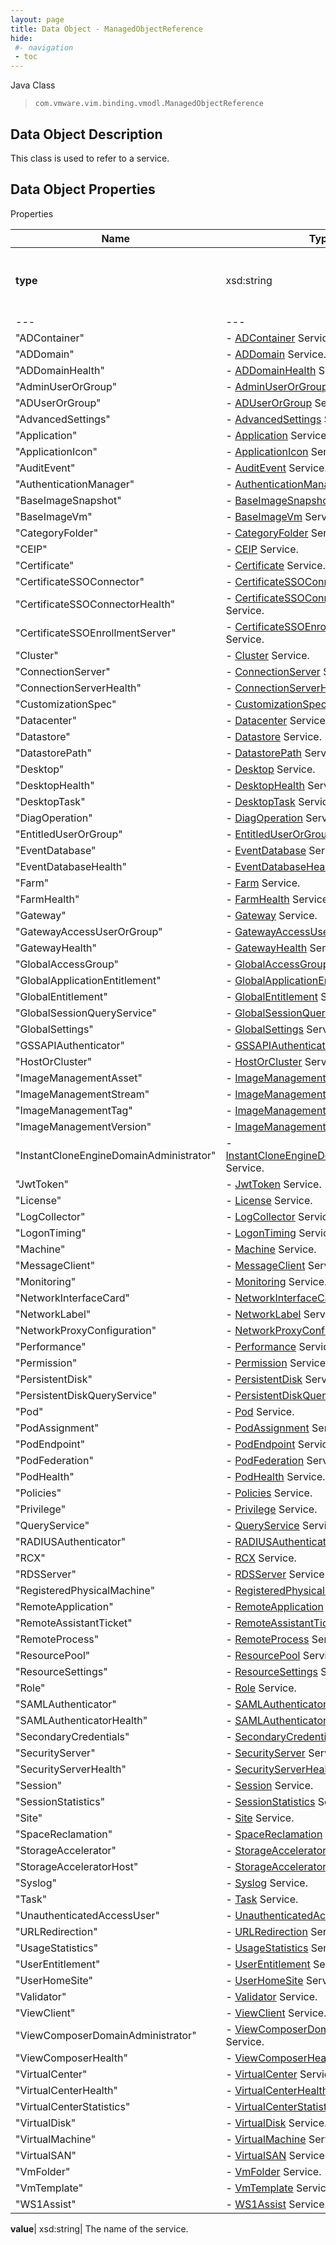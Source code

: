 ```yaml
---
layout: page
title: Data Object - ManagedObjectReference
hide:
 #- navigation
 - toc
---
```






Java Class  
> `com.vmware.vim.binding.vmodl.ManagedObjectReference`


## Data Object Description 

This class is used to refer to a service. 

## Data Object Properties

Properties

Name |  Type |  Description   
---|---|---  
**type**|  xsd:string|  The name of the service. Allowable values are: | "AccessGroup"|  \- [AccessGroup](vdi.users.AccessGroup.md) Service.  
---|---  
"ADContainer"|  \- [ADContainer](vdi.utils.ADContainer.md) Service.  
"ADDomain"|  \- [ADDomain](vdi.utils.ADDomain.md) Service.  
"ADDomainHealth"|  \- [ADDomainHealth](vdi.health.ADDomainHealth.md) Service.  
"AdminUserOrGroup"|  \- [AdminUserOrGroup](vdi.users.AdminUserOrGroup.md) Service.  
"ADUserOrGroup"|  \- [ADUserOrGroup](vdi.users.ADUserOrGroup.md) Service.  
"AdvancedSettings"|  \- [AdvancedSettings](vdi.utils.AdvancedSettings.md) Service.  
"Application"|  \- [Application](vdi.resources.Application.md) Service.  
"ApplicationIcon"|  \- [ApplicationIcon](vdi.resources.ApplicationIcon.md) Service.  
"AuditEvent"|  \- [AuditEvent](vdi.infrastructure.AuditEvent.md) Service.  
"AuthenticationManager"|  \- [AuthenticationManager](vdi.AuthenticationManager.md) Service.  
"BaseImageSnapshot"|  \- [BaseImageSnapshot](vdi.utils.virtualcenter.BaseImageSnapshot.md) Service.  
"BaseImageVm"|  \- [BaseImageVm](vdi.utils.virtualcenter.BaseImageVm.md) Service.  
"CategoryFolder"|  \- [CategoryFolder](vdi.utils.CategoryFolder.md) Service.  
"CEIP"|  \- [CEIP](vdi.infrastructure.CEIP.md) Service.  
"Certificate"|  \- [Certificate](vdi.utils.Certificate.md) Service.  
"CertificateSSOConnector"|  \- [CertificateSSOConnector](vdi.infrastructure.CertificateSSOConnector.md) Service.  
"CertificateSSOConnectorHealth"|  \- [CertificateSSOConnectorHealth](vdi.health.CertificateSSOConnectorHealth.md) Service.  
"CertificateSSOEnrollmentServer"|  \- [CertificateSSOEnrollmentServer](vdi.infrastructure.CertificateSSOEnrollmentServer.md) Service.  
"Cluster"|  \- [Cluster](vdi.utils.Cluster.md) Service.  
"ConnectionServer"|  \- [ConnectionServer](vdi.infrastructure.ConnectionServer.md) Service.  
"ConnectionServerHealth"|  \- [ConnectionServerHealth](vdi.health.ConnectionServerHealth.md) Service.  
"CustomizationSpec"|  \- [CustomizationSpec](vdi.utils.virtualcenter.CustomizationSpec.md) Service.  
"Datacenter"|  \- [Datacenter](vdi.utils.virtualcenter.Datacenter.md) Service.  
"Datastore"|  \- [Datastore](vdi.utils.virtualcenter.Datastore.md) Service.  
"DatastorePath"|  \- [DatastorePath](vdi.utils.virtualcenter.DatastorePath.md) Service.  
"Desktop"|  \- [Desktop](vdi.resources.Desktop.md) Service.  
"DesktopHealth"|  \- [DesktopHealth](vdi.health.DesktopHealth.md) Service.  
"DesktopTask"|  \- [DesktopTask](vdi.task.DesktopTask.md) Service.  
"DiagOperation"|  \- [DiagOperation](vdi.infrastructure.DiagOperation.md) Service.  
"EntitledUserOrGroup"|  \- [EntitledUserOrGroup](vdi.users.EntitledUserOrGroup.md) Service.  
"EventDatabase"|  \- [EventDatabase](vdi.infrastructure.EventDatabase.md) Service.  
"EventDatabaseHealth"|  \- [EventDatabaseHealth](vdi.health.EventDatabaseHealth.md) Service.  
"Farm"|  \- [Farm](vdi.resources.Farm.md) Service.  
"FarmHealth"|  \- [FarmHealth](vdi.health.FarmHealth.md) Service.  
"Gateway"|  \- [Gateway](vdi.infrastructure.Gateway.md) Service.  
"GatewayAccessUserOrGroup"|  \- [GatewayAccessUserOrGroup](vdi.users.GatewayAccessUserOrGroup.md) Service.  
"GatewayHealth"|  \- [GatewayHealth](vdi.health.GatewayHealth.md) Service.  
"GlobalAccessGroup"|  \- [GlobalAccessGroup](vdi.users.GlobalAccessGroup.md) Service.  
"GlobalApplicationEntitlement"|  \- [GlobalApplicationEntitlement](vdi.federation.GlobalApplicationEntitlement.md) Service.  
"GlobalEntitlement"|  \- [GlobalEntitlement](vdi.federation.GlobalEntitlement.md) Service.  
"GlobalSessionQueryService"|  \- [GlobalSessionQueryService](vdi.users.GlobalSessionQueryService.md) Service.  
"GlobalSettings"|  \- [GlobalSettings](vdi.infrastructure.GlobalSettings.md) Service.  
"GSSAPIAuthenticator"|  \- [GSSAPIAuthenticator](vdi.infrastructure.GSSAPIAuthenticator.md) Service.  
"HostOrCluster"|  \- [HostOrCluster](vdi.utils.virtualcenter.HostOrCluster.md) Service.  
"ImageManagementAsset"|  \- [ImageManagementAsset](vdi.utils.imagemanagement.ImageManagementAsset.md) Service.  
"ImageManagementStream"|  \- [ImageManagementStream](vdi.utils.imagemanagement.ImageManagementStream.md) Service.  
"ImageManagementTag"|  \- [ImageManagementTag](vdi.utils.imagemanagement.ImageManagementTag.md) Service.  
"ImageManagementVersion"|  \- [ImageManagementVersion](vdi.utils.imagemanagement.ImageManagementVersion.md) Service.  
"InstantCloneEngineDomainAdministrator"|  \- [InstantCloneEngineDomainAdministrator](vdi.utils.InstantCloneEngineDomainAdministrator.md) Service.  
"JwtToken"|  \- [JwtToken](vdi.infrastructure.JwtToken.md) Service.  
"License"|  \- [License](vdi.infrastructure.License.md) Service.  
"LogCollector"|  \- [LogCollector](vdi.utils.logcollector.LogCollector.md) Service.  
"LogonTiming"|  \- [LogonTiming](vdi.helpdesk.LogonTiming.md) Service.  
"Machine"|  \- [Machine](vdi.resources.Machine.md) Service.  
"MessageClient"|  \- [MessageClient](vdi.utils.MessageClient.md) Service.  
"Monitoring"|  \- [Monitoring](vdi.health.Monitoring.md) Service.  
"NetworkInterfaceCard"|  \- [NetworkInterfaceCard](vdi.utils.virtualcenter.NetworkInterfaceCard.md) Service.  
"NetworkLabel"|  \- [NetworkLabel](vdi.utils.virtualcenter.NetworkLabel.md) Service.  
"NetworkProxyConfiguration"|  \- [NetworkProxyConfiguration](vdi.infrastructure.NetworkProxyConfiguration.md) Service.  
"Performance"|  \- [Performance](vdi.helpdesk.Performance.md) Service.  
"Permission"|  \- [Permission](vdi.users.Permission.md) Service.  
"PersistentDisk"|  \- [PersistentDisk](vdi.resources.PersistentDisk.md) Service.  
"PersistentDiskQueryService"|  \- [PersistentDiskQueryService](vdi.resources.PersistentDiskQueryService.md) Service.  
"Pod"|  \- [Pod](vdi.federation.Pod.md) Service.  
"PodAssignment"|  \- [PodAssignment](vdi.federation.PodAssignment.md) Service.  
"PodEndpoint"|  \- [PodEndpoint](vdi.federation.PodEndpoint.md) Service.  
"PodFederation"|  \- [PodFederation](vdi.federation.PodFederation.md) Service.  
"PodHealth"|  \- [PodHealth](vdi.health.PodHealth.md) Service.  
"Policies"|  \- [Policies](vdi.users.Policies.md) Service.  
"Privilege"|  \- [Privilege](vdi.users.Privilege.md) Service.  
"QueryService"|  \- [QueryService](vdi.query.QueryService.md) Service.  
"RADIUSAuthenticator"|  \- [RADIUSAuthenticator](vdi.infrastructure.RADIUSAuthenticator.md) Service.  
"RCX"|  \- [RCX](vdi.infrastructure.RCX.md) Service.  
"RDSServer"|  \- [RDSServer](vdi.resources.RDSServer.md) Service.  
"RegisteredPhysicalMachine"|  \- [RegisteredPhysicalMachine](vdi.resources.RegisteredPhysicalMachine.md) Service.  
"RemoteApplication"|  \- [RemoteApplication](vdi.helpdesk.RemoteApplication.md) Service.  
"RemoteAssistantTicket"|  \- [RemoteAssistantTicket](vdi.helpdesk.RemoteAssistantTicket.md) Service.  
"RemoteProcess"|  \- [RemoteProcess](vdi.helpdesk.RemoteProcess.md) Service.  
"ResourcePool"|  \- [ResourcePool](vdi.utils.virtualcenter.ResourcePool.md) Service.  
"ResourceSettings"|  \- [ResourceSettings](vdi.utils.ResourceSettings.md) Service.  
"Role"|  \- [Role](vdi.users.Role.md) Service.  
"SAMLAuthenticator"|  \- [SAMLAuthenticator](vdi.infrastructure.SAMLAuthenticator.md) Service.  
"SAMLAuthenticatorHealth"|  \- [SAMLAuthenticatorHealth](vdi.health.SAMLAuthenticatorHealth.md) Service.  
"SecondaryCredentials"|  \- [SecondaryCredentials](vdi.users.SecondaryCredentials.md) Service.  
"SecurityServer"|  \- [SecurityServer](vdi.infrastructure.SecurityServer.md) Service.  
"SecurityServerHealth"|  \- [SecurityServerHealth](vdi.health.SecurityServerHealth.md) Service.  
"Session"|  \- [Session](vdi.users.Session.md) Service.  
"SessionStatistics"|  \- [SessionStatistics](vdi.statistics.SessionStatistics.md) Service.  
"Site"|  \- [Site](vdi.federation.Site.md) Service.  
"SpaceReclamation"|  \- [SpaceReclamation](vdi.utils.virtualcenter.SpaceReclamation.md) Service.  
"StorageAccelerator"|  \- [StorageAccelerator](vdi.utils.virtualcenter.StorageAccelerator.md) Service.  
"StorageAcceleratorHost"|  \- [StorageAcceleratorHost](vdi.utils.virtualcenter.StorageAcceleratorHost.md) Service.  
"Syslog"|  \- [Syslog](vdi.infrastructure.Syslog.md) Service.  
"Task"|  \- [Task](vdi.task.Task.md) Service.  
"UnauthenticatedAccessUser"|  \- [UnauthenticatedAccessUser](vdi.users.UnauthenticatedAccessUser.md) Service.  
"URLRedirection"|  \- [URLRedirection](vdi.infrastructure.URLRedirection.md) Service.  
"UsageStatistics"|  \- [UsageStatistics](vdi.statistics.UsageStatistics.md) Service.  
"UserEntitlement"|  \- [UserEntitlement](vdi.users.UserEntitlement.md) Service.  
"UserHomeSite"|  \- [UserHomeSite](vdi.federation.UserHomeSite.md) Service.  
"Validator"|  \- [Validator](vdi.utils.Validator.md) Service.  
"ViewClient"|  \- [ViewClient](vdi.helpdesk.ViewClient.md) Service.  
"ViewComposerDomainAdministrator"|  \- [ViewComposerDomainAdministrator](vdi.utils.viewcomposer.ViewComposerDomainAdministrator.md) Service.  
"ViewComposerHealth"|  \- [ViewComposerHealth](vdi.health.ViewComposerHealth.md) Service.  
"VirtualCenter"|  \- [VirtualCenter](vdi.infrastructure.VirtualCenter.md) Service.  
"VirtualCenterHealth"|  \- [VirtualCenterHealth](vdi.health.VirtualCenterHealth.md) Service.  
"VirtualCenterStatistics"|  \- [VirtualCenterStatistics](vdi.statistics.VirtualCenterStatistics.md) Service.  
"VirtualDisk"|  \- [VirtualDisk](vdi.utils.virtualcenter.VirtualDisk.md) Service.  
"VirtualMachine"|  \- [VirtualMachine](vdi.utils.virtualcenter.VirtualMachine.md) Service.  
"VirtualSAN"|  \- [VirtualSAN](vdi.utils.virtualcenter.VirtualSAN.md) Service.  
"VmFolder"|  \- [VmFolder](vdi.utils.virtualcenter.VmFolder.md) Service.  
"VmTemplate"|  \- [VmTemplate](vdi.utils.virtualcenter.VmTemplate.md) Service.  
"WS1Assist"|  \- [WS1Assist](vdi.helpdesk.WS1Assist.md) Service.  
  
  
**value**|  xsd:string|  The name of the service.   
  
  
  
   
  
  


[^1]: This property need not be set.
[^2]: This property cannot be updated.
[^3]: This property must contain only alphanumerics, spaces, underscores, and dashes. The maximum length is 32 characters.
[^4]: This property has a maximum length of 400 characters.
[^5]: This property has a default value of false.
[^6]: This property has a default value of true.
[^7]: If specified, this property is limited to letters, numbers, punctuation, spaces, and tabs.
[^8]: This property has a minimum value of 1.
[^9]: This property is required if maxSessionsType is set to 'LIMITED'.
[^10]: This property has a default value of 1.
[^11]: This property must contain only alphanumerics, underscores, and dashes. The maximum length is 64 characters.
[^12]: This property has a maximum length of 256 characters.
[^13]: This property has a maximum length of 1024 characters.
[^14]: This property is an unordered array of unique values.
[^15]: This property is required if enableAntiAffinityRules is set to true.
[^16]: This property has a maximum value of 20.
[^17]: This property has a default value of 'DISABLED'.
[^18]: This property is required if multiSessionMode is set to 'ENABLED_DEFAULT_OFF', 'ENABLED_DEFAULT_ON', or 'ENABLED_ENFORCED'.
[^19]: This property has a default value of 0.
[^20]: This property cannot contain ? characters.
[^21]: This property must contain the time in 24 hours format. e.g. 14:30.
[^22]: This property must be in the form hh:mm in 24 hours format.
[^23]: This property is required if customizationType is set to 'NONE'.
[^24]: This property is required if customizationType is set to 'SYS_PREP'.
[^25]: This property is required if customizationType is set to 'QUICK_PREP'.
[^26]: This property is required if type is set to 'MANUAL'.
[^27]: This property is required if type is set to 'RDS'.
[^28]: This property has a default value of 'DESKTOP'.
[^29]: This property is required if type is set to 'AUTOMATED'.
[^30]: This property has a default value of ['PCOIP', 'RDP', 'BLAST'].
[^31]: This property is required if operation is set to 'INITIAL_PUBLISH', 'SCHEDULE_PUSH_IMAGE', 'CANCEL_SCHEDULED_PUSH_IMAGE', or 'INFRASTRUCTURE_CHANGE'.
[^32]: This property is required if operation is set to 'SCHEDULE_PUSH_IMAGE'.
[^33]: For Instant clone desktops this setting can only be set to ALWAYS_POWERED_ON.
[^34]: This property has a default value of 'TAKE_NO_POWER_ACTION'.
[^35]: This property has a default value of 'NEVER'.
[^36]: This property has a default value of 120.
[^37]: This property is required if automaticLogoffPolicy is set to 'AFTER'.
[^38]: This is applicable for automated desktops with virtual machines names based on pattern naming. This is not applicable for desktops that are using specified naming since dynamic creation and deletion of VMs is not supported.
[^39]: For Instant clone desktops this setting can only be set to DELETE.
[^40]: This property is required if refreshOsDiskAfterLogoff is set to 'EVERY'.
[^41]: This property has a maximum value of 100.
[^42]: This property is required if refreshOsDiskAfterLogoff is set to 'AT_SIZE'.
[^43]: This property has a default value of 'AFTER'.
[^44]: This property is required if emptySessionTimeoutPolicy is set to 'AFTER'.
[^45]: This property has a default value of 10.
[^46]: This property has a minimum value of 10.
[^47]: This property is required if preLaunchSessionTimeoutPolicy is set to 'AFTER'.
[^48]: This property has a default value of 'DEFAULT'.
[^49]: This property has a default value of 'BLOCK_ACCESS'.
[^50]: This property is required if source is set to 'VIRTUAL_CENTER'.
[^51]: For Instant clone desktops this setting can only be set to false.
[^52]: This property is required if overrideGlobalSetting is set to true.
[^53]: This property is required if enabled is set to true.
[^54]: This property is required if maxLabelType is set to 'LIMITED'.
[^55]: This property has a default value of 4096.
[^56]: This property has a minimum value of 512.
[^57]: This property is required if redirectDisposableFiles is set to true.
[^58]: This property has a default value of Auto.
[^59]: This property must be single letters from D to Z or the word Auto.
[^60]: This property is required if redirectDisposableFiles is set to true.
[^61]: This property has a default value of 96.
[^62]: This property has a minimum value of 64.
[^63]: This property has a maximum value of 512.
[^64]: This property is required if renderer3D is set to 'AUTOMATIC', 'SOFTWARE', or 'HARDWARE'.
[^65]: This property has a default value of 2.
[^66]: This property has a maximum value of 4.
[^67]: This property is required if renderer3D is set to 'AUTOMATIC', 'SOFTWARE', 'HARDWARE', or 'DISABLED'.
[^68]: This property has a default value of 'WUXGA'.
[^69]: This property is required if renderer3D is set to 'AUTOMATIC', 'SOFTWARE', 'HARDWARE', or 'DISABLED'.
[^70]: This property must contain only alphanumerics and dashes. It must contain at least one alpha character. It may also optionally contain a numeric placement token {n} or {n:fixed=#}. If the pattern does not specify the numeric placement token, the maximum length is 14 characters.
[^71]: This property has a default value of 'UP_FRONT'.
[^72]: This property has a minimum value of 0.
[^73]: This property is required if provisioningTime is set to 'ON_DEMAND'.
[^74]: This property is required if redirectWindowsProfile is set to true.
[^75]: This property is required if useSeparateDatastoresPersistentAndOSDisks is set to true.
[^76]: This property has a default value of 2048.
[^77]: This property has a minimum value of 128.
[^78]: This property has a default value of D.
[^79]: This property is required if reclaimVmDiskSpace is set to true.
[^80]: This property must contain only alphanumerics and dashes. It must contain at least one alpha character. The maximum length is 15 characters.
[^81]: This property is required if userAssignment is set to 'DEDICATED'.
[^82]: Fast NFS Clones (VAAI) will be unavailable if the Replica disks are stored separately from the OS disks.
[^83]: Datastores with file system type VVOL will also be unavailable if the Replica disks are stored separately from the OS disks.
[^84]: This setting is applicable to both View Composer and Instant clone engine sourced desktops.
[^85]: For Instant clone desktops, this can be modified only if there are no current operations ( [operation](vdi.resources.Desktop.InstantCloneProvisioningStatusData.md#operation) is NONE).
[^86]: This property is required if useSeparateDatastoresReplicaAndOSDisks is set to true.
[^87]: For Instant clone desktops, this setting can only be set to false.
[^88]: This is applicable only to Virtual Center, View Composer, or Instant Clone Engine sourced manual or automatic desktops.
[^89]: If true, VirtualCenter.StorageAcceleratorData#enabled must also be enabled.
[^90]: This value cannot be updated for Instant Clone Engine sourced desktops.
[^91]: This property has a default value of 'OS_DISKS'.
[^92]: This property is required if useViewStorageAccelerator is set to true.
[^93]: This property has a default value of 7.
[^94]: This property has a maximum value of 999.
[^95]: For Instant clone desktops, this setting can only be set to UNBOUNDED.
[^96]: This property has a default value of 'CONSERVATIVE'.
[^97]: This property has a default value of 'VM'.
[^98]: For Instant clone desktops only it can be only a cluster and not a host.
[^99]: For Instant clone desktops, this can be modified only if there are no current operations ( [operation](vdi.resources.Desktop.InstantCloneProvisioningStatusData.md#operation) is NONE).
[^100]: If the naming method is PATTERN, this value must be less than [minNumberOfMachines](vdi.resources.Desktop.PatternNamingSettings.md#minNumberOfMachines). If the naming method is SPECIFIED and this is a create, this value must be less than the number of specified names. If the naming method is SPECIFIED and this value is updated, it must be less than the total number of existing machines in the desktop. The above checks are not done if this value is 0.
[^101]: For Full clone desktops, if Storage DRS cluster is used then it can only have one element.
[^102]: This property is required if namingMethod is set to 'PATTERN'.
[^103]: This property is required if namingMethod is set to 'SPECIFIED'.
[^104]: For Instant clone desktops, this setting can only be set to PATTERN.
[^105]: License is not applied to the system.
[^106]: Applied license is expired.
[^107]: Applied license does not have instant clone feature enabled.
[^108]: This parameter is an update map based on [DesktopInfo](vdi.resources.Desktop.DesktopInfo.md 'DesktopInfo').
[^109]: Both instant and linked clones share the same base image and use less storage space than full virtual machines.
[^110]: The user profile for both types clones can be redirected to persistent disks that will be unaffected by OS updates and refreshes.
[^111]: This property has a default value of 'PCOIP'.
[^112]: This property is required if enableGRIDvGPUs is set to true.
[^113]: This property has a default value of 'LIMITED'.
[^114]: This property is required if operation is set to 'INITIAL_PUBLISH', 'CANCEL_SCHEDULED_MAINTENANCE', or 'INFRASTRUCTURE_CHANGE'.
[^115]: This property has a maximum value of 100.
[^116]: This property has a maximum value of 150.
[^117]: This property is required if useCustomScript is set to false.
[^118]: This property is required if maintenanceMode is set to 'RECURRING'.
[^119]: This property has a maximum value of 31.
[^120]: This property is required if maintenancePeriod is set to 'WEEKLY' or 'MONTHLY'.
[^121]: This property has a default value of 'NEVER'.
[^122]: This property is required if disconnectedSessionTimeoutPolicy is set to 'AFTER'.
[^123]: This property has a minimum value of 10.
[^124]: This property has a default value of 'VM'.
[^125]: For Instant clone farms only it can be only a cluster and not a host.
[^126]: For Instant clone farms, this can be modified only if there are no current operations ( [operation](vdi.resources.Farm.InstantCloneProvisioningStatusData.md#operation) is NONE).
[^127]: This must be between 1 and 255 characters.
[^128]: This property has a maximum length of 64 characters.
[^129]: This property has a default value of 'ANY'.
[^130]: This property has a default value of 'NONE'.
[^131]: This property has a default value of ['PCOIP', 'BLAST'].
[^132]: This property defines valid folder names with a max length of 64 characters and up to 4 subdirectory levels. The subdirectories can be specified using a backslash, e.g. (dir1\dir2\dir3\dir4). Folder names can't start or end with a backslash nor can there be 2 or more backslashes together. Combinations such as (\dir1, dir1\dir2\, dir1\\\\dir2, dir1\\\\\\dir2) are invalid. The windows reserved keywords (CON, PRN, NUL, AUX, COM1 - COM9, LPT1 - LPT9 etc.) are not allowed in subdirectory names.

[^133]: This property has a default value of "AFTER."
[^134]: This property has a default value of "UNCONFIGURED".
[^135]: This parameter need not be set.
[^136]: This parameter is an update map based on [RoleInfo](vdi.users.Role.RoleInfo.md "RoleInfo").
[^137]: This parameter is an update map based on [SecondaryCredentialsInfo](vdi.users.SecondaryCredentials.SecondaryCredentialsInfo.md "SecondaryCredentialsInfo").
[^138]: This property is required if hybridLogonConfig is set to "password".
[^139]: This property has a maximum value of 65535.
[^140]: This property must be a valid IP address or DNS name.
[^141]: This property must be a valid DNS name.
[^142]: This parameter is an update map based on [ADDomainInfo](vdi.utils.ADDomain.ADDomainInfo.md "ADDomainInfo").
[^143]: This property must not be empty and has a maximum length of 256 characters.
[^144]: Image management stream is in AVAILABLE or PARTIALLY_AVAILABLE state.
[^145]: There is at least one image management version in AVAILABLE or PARTIALLY_AVAILABLE state for this stream.
[^146]: There is at least one image management tag associated with the image management version.
[^147]: This parameter is an update map based on [ImageManagementStreamInfo](vdi.utils.imagemanagement.ImageManagementStream.ImageManagementStreamInfo.md "ImageManagementStreamInfo").
[^148]: This property must contain only alphanumerics, underscores and dashes. The maximum length is 64 characters.
[^149]: This parameter is an update map based on [ImageManagementTagInfo](vdi.utils.imagemanagement.ImageManagementTag.ImageManagementTagInfo.md "ImageManagementTagInfo").
[^150]: This property must contain only alphanumerics, dot, underscores, and dashes. The maximum length is 64 characters.
[^151]: This parameter is an update map based on [ImageManagementVersionInfo](vdi.utils.imagemanagement.ImageManagementVersion.ImageManagementVersionInfo.md "ImageManagementVersionInfo").
[^152]: This property must not be empty and has a maximum length of 256 characters.
[^153]: This parameter is an update map based on [InstantCloneEngineDomainAdministratorInfo](vdi.utils.InstantCloneEngineDomainAdministrator.InstantCloneEngineDomainAdministratorInfo.md "InstantCloneEngineDomainAdministratorInfo").
[^154]: This property is required if logCollectorComponentType is set to "CONNECTION_SERVER".
[^155]: This property is required if logCollectorComponentType is set to "AGENT_RDS".
[^156]: This property is required if logCollectorComponentType is set to "AGENT_RDS".
[^157]: This property has a default value of ["DEFAULT"].
[^158]: This property is required if reset is set to false.
[^159]: Contains null for which the request is processed successfully.
[^160]: [LogCollectorFault](vdi.fault.LogCollectorFault.md) for failed ones.
[^161]: Contains array of [LogCollectorTaskInfo](vdi.utils.logcollector.LogCollector.LogCollectorTaskInfo.md) for which the request is processed successfully.
[^162]: All available log collector task information is returned if no parameter used.
[^163]: Log collector task information for specified user returned if parameter used.
[^164]: This property has a default value of 5.
[^165]: If the [type](vdi.utils.Validator.ValidationSpec.md#type) is "MACHINE", then the naming pattern for the machines will be validated.
[^166]: This parameter is an update map based on [ViewComposerDomainAdministratorInfo](vdi.utils.viewcomposer.ViewComposerDomainAdministrator.ViewComposerDomainAdministratorInfo.md "ViewComposerDomainAdministratorInfo").
[^167]: This data object must be updated as a whole.
[^168]: This property is required if source is set to "VIEW_COMPOSER" or "INSTANT_CLONE_ENGINE".
[^169]: This property is required if source is set to "FULL_CLONE".
[^170]: This value will be considered only in case of Dedicated Linked Pool.
[^171]: It will be ignored for other Pools and Farms.
[^172]: This property is required if isPersistent is set to true.
[^173]: Applicable only in case of Linked Clones and Instant Clones.
[^174]: Set to true only in case of DEDICATED LINKED_CLONE Pool.
[^175]: It will be ignored in case of Farms and other Pools.
[^176]: This property has a default value of 1024.
[^177]: This property has a minimum value of 100.
[^178]: This property has a maximum value of 32768.
[^179]: This property is required if viewComposerType is set to "LOCAL_TO_VC" or "STANDALONE".
[^180]: This property has a default value of "GENERAL".
[^181]: This property cannot contain forward slashes.
[^182]: This parameter is an update map based on [ApplicationInfo](vdi.resources.Application.ApplicationInfo.md "ApplicationInfo").
[^183]: This property has a default value of "NO_CONTROL".
[^184]: This property has a default value of "AFTER".
[^185]: This property must be single letters from D to Z.
[^186]: This parameter is an update map based on [FarmInfo](vdi.resources.Farm.FarmInfo.md "FarmInfo").
[^187]: For Instant clone farms, this can be modified only if there are no current operations ( [operation](vdi.resources.Farm.InstantCloneProvisioningStatusData.md#operation) is NONE).
[^188]: This parameter is an update map based on [RoleInfo](vdi.users.Role.RoleInfo.md "RoleInfo").
[^189]: This property has a maximum value of 65535.
[^190]: This parameter is an update map based on [ADDomainInfo](vdi.utils.ADDomain.ADDomainInfo.md "ADDomainInfo").
[^191]: This parameter is an update map based on [ImageManagementAssetInfo](vdi.utils.imagemanagement.ImageManagementAsset.ImageManagementAssetInfo.md "ImageManagementAssetInfo").

[^192]: This property is required if configured is set to true.
[^193]: For Instant clone desktops, this setting can only be set to false.
[^194]: This parameter is an update map based on [MachineInfo](vdi.resources.Machine.MachineInfo.md "MachineInfo").
[^195]: This parameter is an update map based on [PersistentDiskInfo](vdi.resources.PersistentDisk.PersistentDiskInfo.md "PersistentDiskInfo").
[^196]: This property must contain only alphanumerics, underscores, and dashes. It must contain at least one alpha character. The maximum length is 15 characters.
[^197]: This property has a default value of 1000.
[^198]: This parameter is an update map based on [RDSServerInfo](vdi.resources.RDSServer.RDSServerInfo.md "RDSServerInfo").
[^199]: Admin user has single role which is of type either HELP_DESK_ADMIN or HELP_DESK_ADMIN_READ_ONLY.
[^200]: This parameter is an update map based on [PoliciesSettings](vdi.users.Policies.PoliciesSettings.md "PoliciesSettings").
[^201]: This property is required if allowPCoIPHardwareAcceleration is set to "Allow".
[^202]: This property is required if logCollectorComponentType is set to "AGENT".
[^203]: This property is required if type is set to "APPLICATION".
[^204]: This property is required if type is set to "DESKTOP".
[^205]: This parameter is an update map based on [URLRedirectionInfo](vdi.infrastructure.URLRedirection.URLRedirectionInfo.md "URLRedirectionInfo").
[^206]: This property has a default value of 20.
[^207]: This property has a default value of 50.
[^208]: This property has a default value of 12.
[^209]: This parameter is an update map based on [VirtualCenterInfo](vdi.infrastructure.VirtualCenter.VirtualCenterInfo.md "VirtualCenterInfo").
[^210]: [user](vdi.resources.Desktop.SpecifiedName.md#user) is provided.
[^211]: [enabled](vdi.resources.Desktop.DesktopSettings.md#enabled) is false.
[^212]: [supportedSessionType](vdi.resources.Desktop.DesktopSettings.md#supportedSessionType) is not "DESKTOP".
[^213]: [globalEntitlement](vdi.resources.Desktop.GlobalEntitlementData.md#globalEntitlement) is set.
[^214]: [userAssignment](vdi.resources.Desktop.UserAssignment.md#userAssignment) is "DEDICATED" and [automaticAssignment](vdi.resources.Desktop.UserAssignment.md#automaticAssignment) is false.
[^215]: Local entitlements are configured.
[^216]: Any of the machines in the pool have users assigned.
[^217]: [connectionServerRestrictions](vdi.resources.Desktop.DesktopSettings.md#connectionServerRestrictions) is not set.
[^218]: [type](vdi.resources.Desktop.DesktopSpec.md#type) is MANUAL.
[^219]: This parameter is an update map based on [MachineInfo](vdi.resources.Machine.MachineInfo.md "MachineInfo").
[^220]: Admin user has single role which is of type either HELP_DESK_ADMIN or HELP_DESK_ADMIN_READ_ONLY.
[^221]: [DesktopId](vdi.entity.DesktopId.md).
[^222]: [GlobalApplicationEntitlementId](vdi.entity.GlobalApplicationEntitlementId.md).
[^223]: [GlobalEntitlementId](vdi.entity.GlobalEntitlementId.md).
[^224]: [URLRedirectionId](vdi.entity.URLRedirectionId.md).
[^225]: [ServerSpec](vdi.utils.Certificate.ServerSpec.md).
[^226]: [SAMLAuthenticatorServerData](vdi.infrastructure.SAMLAuthenticator.ServerData.md).
[^227]: This property is a set of entries with unique "key" members.
[^228]: This parameter is an update map based on [GlobalApplicationEntitlementInfo](vdi.federation.GlobalApplicationEntitlement.GlobalApplicationEntitlementInfo.md "GlobalApplicationEntitlementInfo").
[^229]: This parameter is an update map based on [GlobalEntitlementInfo](vdi.federation.GlobalEntitlement.GlobalEntitlementInfo.md "GlobalEntitlementInfo").
[^230]: This parameter is an update map based on [PodInfo](vdi.federation.Pod.PodInfo.md "PodInfo").
[^231]: This parameter is an update map based on [PodFederationInfo](vdi.federation.PodFederation.PodFederationInfo.md "PodFederationInfo").
[^232]: This parameter is an update map based on [SiteInfo](vdi.federation.Site.SiteInfo.md "SiteInfo").
[^233]: This property has a default value of "CONNECTION_SERVER_DOMAIN".
[^234]: When all of the secure gateways (HTTP(S)/PCOIP/BLAST) are enabled, this field denotes the maximum load of connections allowed for the connection server. Once the number of connections to this connection server reaches this value, the subsequent connections from the horizon client will be blocked by secure gateway.
[^235]: The application is missing in all the machines of the desktop.
[^236]: Desktop do not have any provisioned machines.
[^237]: One or more server(s) is either in WARNING or ERROR (not exceeding the predefined threshold) state.
[^238]: The RDSServers in this Farm present a mix of both known and unknown load preferences.
[^239]: For dedicated assignment desktop, it is the number of assigned machine count.
[^240]: For floating assignment desktop, it is the summation of the connected and disconnected sessions.
[^241]: For dedicated assignments, it is the total number of assigned machine count.
[^242]: For floating assignments, it will be sum of all the connected and disconnected sessions.
[^243]: This property is required if thumbprintAccepted is set to false.
[^244]: This property is required if thumbprintAccepted is set to false.
[^245]: This parameter is an update map based on [CEIPInfo](vdi.infrastructure.CEIP.CEIPInfo.md "CEIPInfo").
[^246]: This parameter is an update map based on [CertificateSSOConnectorInfo](vdi.infrastructure.CertificateSSOConnector.CertificateSSOConnectorInfo.md "CertificateSSOConnectorInfo").
[^247]: This property has a maximum value of 59.
[^248]: This property is required if hostRedirection is set to true.
[^249]: This parameter is an update map based on [ConnectionServerInfo](vdi.infrastructure.ConnectionServer.ConnectionServerInfo.md "ConnectionServerInfo").
[^250]: This property is required if radiusEnabled is set to true.
[^251]: This property is required if samlSupport is set to "ENABLED" or "REQUIRED".
[^252]: This property is required if samlSupport is set to "MULTI_ENABLED" or "MULTI_REQUIRED".
[^253]: This property has a maximum value of 1440.
[^254]: This property has a default value of 21.
[^255]: This property has a minimum value of 14.
[^256]: This property is required if workspaceOneModeEnabled is set to true.
[^257]: This property has a default value of "SUCCESS".
[^258]: This property is required if eventDatabaseSet is set to true.
[^259]: This property must start with a letter, may only contain letters, numbers, and the characters @, $, #, and _, and may not be longer than 6 characters.
[^260]: This property has a maximum value of 3.
[^261]: This property has a default value of 2000.
[^262]: This property has a maximum value of 7.
[^263]: This parameter is an update map based on [EventDatabaseInfo](vdi.infrastructure.EventDatabase.EventDatabaseInfo.md "EventDatabaseInfo").
[^264]: One of [version](vdi.infrastructure.GlobalSettings.ClientData.md#version), [blockSpecificVersions](vdi.infrastructure.GlobalSettings.ClientData.md#blockSpecificVersions), [warnSpecificVersions](vdi.infrastructure.GlobalSettings.ClientData.md#warnSpecificVersions) is mandatory.
[^265]: Only one of [version](vdi.infrastructure.GlobalSettings.ClientData.md#version) or [blockSpecificVersions](vdi.infrastructure.GlobalSettings.ClientData.md#blockSpecificVersions) can be set.
[^266]: This property cannot be used for [type](vdi.infrastructure.GlobalSettings.ClientData.md#type) "WINSTORE", "HTMLACCESS".
[^267]: This property has a maximum length of 128 characters.
[^268]: This property accepts all characters including new line with a maximum length of 1024 characters.
[^269]: This property has a default value of 60.
[^270]: This property has a default value of "TIMEOUT_AFTER".
[^271]: This property has a default value of 600.
[^272]: This property has a minimum value of 5.
[^273]: This property is required if clientMaxSessionTimePolicy is set to "TIMEOUT_AFTER".
[^274]: This property has a default value of 15.
[^275]: This property is required if clientIdleSessionTimeoutPolicy is set to "TIMEOUT_AFTER".
[^276]: This property has a default value of 1200.
[^277]: This property is required if desktopSSOTimeoutPolicy is set to "DISABLE_AFTER".
[^278]: This property has a default value of "ALWAYS_ENABLED".
[^279]: This property is required if applicationSSOTimeoutPolicy is set to "DISABLE_AFTER".
[^280]: This property has a maximum value of 4320.
[^281]: This property is required if displayWarningBeforeForcedLogoff is set to true.
[^282]: If set true, UI clients should show a "Remember me" check box option on the login page.
[^283]: If set false, UI clients should not show the "Remember me" check box option on the login page.
[^284]: This property has a default value of 30.
[^285]: This property has a maximum value of 30.
[^286]: This property has a default value of Your virtual session is going to be logged off. Please save your work.
[^287]: This property has a default value of Your session has expired. Please re-connect to the portal and restart the session.
[^288]: This property has a default value of Attention.
[^289]: This property is required if displayPreLoginAdminBanner is set to true.
[^290]: This parameter is an update map based on [GlobalSettingsInfo](vdi.infrastructure.GlobalSettings.GlobalSettingsInfo.md "GlobalSettingsInfo").
[^291]: This parameter is an update map based on [GSSAPIAuthenticatorInfo](vdi.infrastructure.GSSAPIAuthenticator.GSSAPIAuthenticatorInfo.md "GSSAPIAuthenticatorInfo").
[^292]: This parameter is an update map based on [NetworkProxyConfigurationDetail](vdi.infrastructure.NetworkProxyConfiguration.NetworkProxyConfigurationDetail.md "NetworkProxyConfigurationDetail").
[^293]: This property is required if networkAutoProxy is set to false.
[^294]: This property has a maximum length of 50 characters.
[^295]: This property has a maximum length of 20 characters.
[^296]: This parameter is an update map based on [RADIUSAuthenticatorInfo](vdi.infrastructure.RADIUSAuthenticator.RADIUSAuthenticatorInfo.md "RADIUSAuthenticatorInfo").
[^297]: This property has a maximum length of 32 characters.
[^298]: This parameter is an update map based on [SAMLAuthenticatorInfo](vdi.infrastructure.SAMLAuthenticator.SAMLAuthenticatorInfo.md "SAMLAuthenticatorInfo").
[^299]: This property has a default value of "DYNAMIC".
[^300]: This property is required if authenticatorType is set to "DYNAMIC".
[^301]: This property is required if authenticatorType is set to "STATIC".
[^302]: This parameter is an update map based on [SecurityServerInfo](vdi.infrastructure.SecurityServer.SecurityServerInfo.md "SecurityServerInfo").
[^303]: This parameter is an update map based on [SyslogInfo](vdi.infrastructure.Syslog.SyslogInfo.md "SyslogInfo").
[^304]: When all of the secure gateways (HTTP(S)/PCOIP/BLAST) are enabled, this field denotes the maximum load of connections allowed for the connection server. Once the number of connections to this connection server reaches this value, the subsequent connections from the horizon client will be blocked by secure gateway.
[^305]: When none of the secure gateways(HTTP(S)/PCOIP/BLAST) are enabled, sessionThreshold value will not be set.
[^306]: This property has a default value of "BOTH".
[^307]: This property has a default value of On proceeding, you agree that you fully comply with the laws of this organisation.
[^308]: This property is required if triggerMode is set to "ENABLE_ALWAYS" or "REQUIRE_ALWAYS".
[^309]: For those pods running on older version(before 7.12.0), the values for [numHostedSessions](vdi.health.Monitoring.PodSessionCounter.md#numHostedSessions) and [numBrokeredSessions](vdi.health.Monitoring.PodSessionCounter.md#numBrokeredSessions) will not be set.
[^310]: When there is at least one Pod running on older version(before 7.12.0), numBrokeredSessions for all the pods will not be set.
[^311]: [ApplicationId](vdi.entity.ApplicationId.md).
[^312]: When none of the secure gateways(HTTP(S)/PCOIP/BLAST) are enabled, sessionThreshold value will not be set.